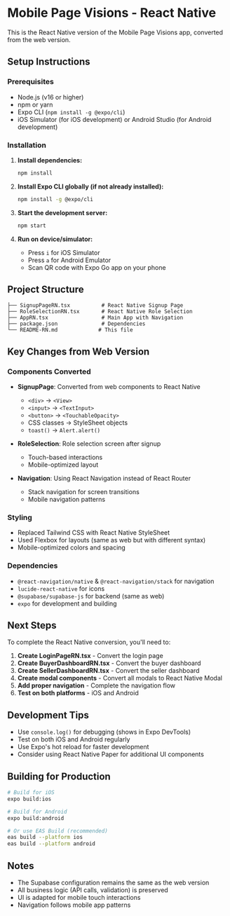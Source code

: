 # Mobile Page Visions - React Native

This is the React Native version of the Mobile Page Visions app, converted from the web version.

## Setup Instructions

### Prerequisites
- Node.js (v16 or higher)
- npm or yarn
- Expo CLI (`npm install -g @expo/cli`)
- iOS Simulator (for iOS development) or Android Studio (for Android development)

### Installation

1. **Install dependencies:**
   ```bash
   npm install
   ```

2. **Install Expo CLI globally (if not already installed):**
   ```bash
   npm install -g @expo/cli
   ```

3. **Start the development server:**
   ```bash
   npm start
   ```

4. **Run on device/simulator:**
   - Press `i` for iOS Simulator
   - Press `a` for Android Emulator
   - Scan QR code with Expo Go app on your phone

## Project Structure

```
├── SignupPageRN.tsx          # React Native Signup Page
├── RoleSelectionRN.tsx       # React Native Role Selection
├── AppRN.tsx                 # Main App with Navigation
├── package.json              # Dependencies
└── README-RN.md             # This file
```

## Key Changes from Web Version

### Components Converted
- **SignupPage**: Converted from web components to React Native
  - `<div>` → `<View>`
  - `<input>` → `<TextInput>`
  - `<button>` → `<TouchableOpacity>`
  - CSS classes → StyleSheet objects
  - `toast()` → `Alert.alert()`

- **RoleSelection**: Role selection screen after signup
  - Touch-based interactions
  - Mobile-optimized layout

- **Navigation**: Using React Navigation instead of React Router
  - Stack navigation for screen transitions
  - Mobile navigation patterns

### Styling
- Replaced Tailwind CSS with React Native StyleSheet
- Used Flexbox for layouts (same as web but with different syntax)
- Mobile-optimized colors and spacing

### Dependencies
- `@react-navigation/native` & `@react-navigation/stack` for navigation
- `lucide-react-native` for icons
- `@supabase/supabase-js` for backend (same as web)
- `expo` for development and building

## Next Steps

To complete the React Native conversion, you'll need to:

1. **Create LoginPageRN.tsx** - Convert the login page
2. **Create BuyerDashboardRN.tsx** - Convert the buyer dashboard
3. **Create SellerDashboardRN.tsx** - Convert the seller dashboard
4. **Create modal components** - Convert all modals to React Native Modal
5. **Add proper navigation** - Complete the navigation flow
6. **Test on both platforms** - iOS and Android

## Development Tips

- Use `console.log()` for debugging (shows in Expo DevTools)
- Test on both iOS and Android regularly
- Use Expo's hot reload for faster development
- Consider using React Native Paper for additional UI components

## Building for Production

```bash
# Build for iOS
expo build:ios

# Build for Android
expo build:android

# Or use EAS Build (recommended)
eas build --platform ios
eas build --platform android
```

## Notes

- The Supabase configuration remains the same as the web version
- All business logic (API calls, validation) is preserved
- UI is adapted for mobile touch interactions
- Navigation follows mobile app patterns 